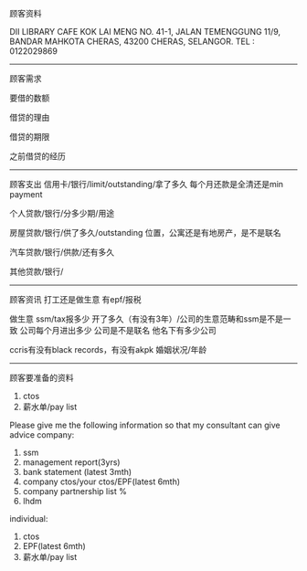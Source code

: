 顾客资料

DII LIBRARY CAFE
KOK LAI MENG
NO. 41-1, JALAN TEMENGGUNG 11/9, BANDAR MAHKOTA CHERAS, 
43200 CHERAS, SELANGOR.
TEL : 0122029869

-----------------
顾客需求


要借的数额

借贷的理由

借贷的期限

之前借贷的经历


--------------
顾客支出
信用卡/银行/limit/outstanding/拿了多久
每个月还款是全清还是min payment

个人贷款/银行/分多少期/用途

房屋贷款/银行/供了多久/outstanding
位置，公寓还是有地房产，是不是联名

汽车贷款/银行/供款/还有多久

其他贷款/银行/

-----------
顾客资讯
打工还是做生意
有epf/报税

做生意 ssm/tax报多少
开了多久（有没有3年）/公司的生意范畴和ssm是不是一致
公司每个月进出多少
公司是不是联名
他名下有多少公司

ccris有没有black records，有没有akpk
婚姻状况/年龄

-------
顾客要准备的资料
1. ctos
2. 薪水单/pay list

Please give me the following information so that my consultant can give advice
company:
1. ssm
2. management report(3yrs)
3. bank statement (latest 3mth)
4. company ctos/your ctos/EPF(latest 6mth)
5. company partnership list %
6. lhdm

 individual:
 1. ctos
 2. EPF(latest 6mth)
 3. 薪水单/pay list
 




